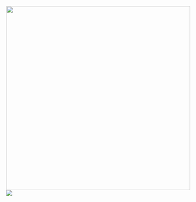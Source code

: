 <img src="https://user-images.githubusercontent.com/67814164/111081037-8c5e2480-852b-11eb-8a1f-b9394b63a303.gif" width="500"/>
<img src="https://user-images.githubusercontent.com/67814164/113445854-69cb7700-9418-11eb-858f-12a334045d74.gif" />
